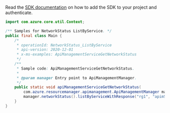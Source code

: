 Read the [SDK documentation](https://github.com/Azure/azure-sdk-for-java/blob/azure-resourcemanager-apimanagement_1.0.0-beta.2/sdk/apimanagement/azure-resourcemanager-apimanagement/README.md) on how to add the SDK to your project and authenticate.

```java
import com.azure.core.util.Context;

/** Samples for NetworkStatus ListByService. */
public final class Main {
    /*
     * operationId: NetworkStatus_ListByService
     * api-version: 2020-12-01
     * x-ms-examples: ApiManagementServiceGetNetworkStatus
     */
    /**
     * Sample code: ApiManagementServiceGetNetworkStatus.
     *
     * @param manager Entry point to ApiManagementManager.
     */
    public static void apiManagementServiceGetNetworkStatus(
        com.azure.resourcemanager.apimanagement.ApiManagementManager manager) {
        manager.networkStatus().listByServiceWithResponse("rg1", "apimService1", Context.NONE);
    }
}
```

